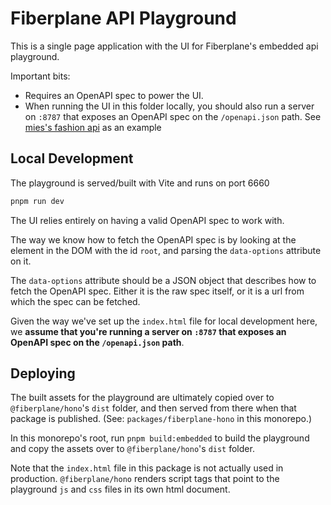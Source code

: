 # Fiberplane API Playground

This is a single page application with the UI for Fiberplane's embedded api playground.

Important bits:

- Requires an OpenAPI spec to power the UI.
- When running the UI in this folder locally, you should also run a server on `:8787` that exposes an OpenAPI spec on the `/openapi.json` path. See [mies's fashion api](https://github.com/mies/fashion) as an example 

## Local Development

The playground is served/built with Vite and runs on port 6660

```bash
pnpm run dev
```

The UI relies entirely on having a valid OpenAPI spec to work with.

The way we know how to fetch the OpenAPI spec is by looking at the element in the DOM with the id `root`, and parsing the `data-options` attribute on it.

The `data-options` attribute should be a JSON object that describes how to fetch the OpenAPI spec. Either it is the raw spec itself, or it is a url from which the spec can be fetched.

Given the way we've set up the `index.html` file for local development here, we **assume that you're running a server on `:8787` that exposes an OpenAPI spec on the `/openapi.json` path**.

## Deploying

The built assets for the playground are ultimately copied over to `@fiberplane/hono`'s `dist` folder, and then served from there when that package is published. (See: `packages/fiberplane-hono` in this monorepo.)

In this monorepo's root, run `pnpm build:embedded` to build the playground and copy the assets over to `@fiberplane/hono`'s `dist` folder.

Note that the `index.html` file in this package is not actually used in production. `@fiberplane/hono` renders script tags that point to the playground `js` and `css` files in its own html document.
